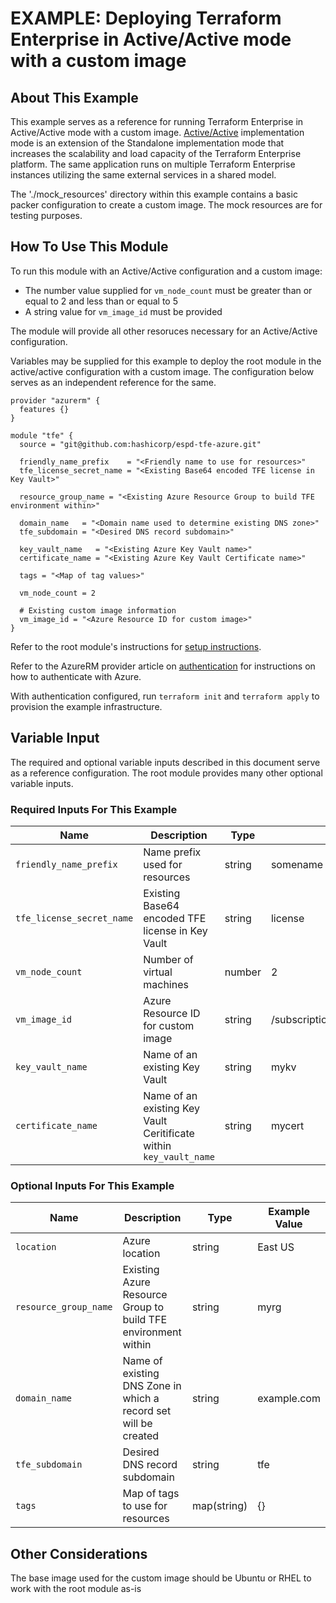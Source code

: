 # EXAMPLE: Deploying Terraform Enterprise in Active/Active mode with a custom image

## About This Example

This example serves as a reference for running Terraform Enterprise in Active/Active mode with a custom image. [Active/Active](https://www.terraform.io/docs/enterprise/before-installing/reference-architecture/azure.html#active-active-implementation-mode) implementation mode is an extension of the Standalone implementation mode that increases the scalability and load capacity of the Terraform Enterprise platform. The same application runs on multiple Terraform Enterprise instances utilizing the same external services in a shared model.

The './mock_resources' directory within this example contains a basic packer configuration to create a custom image. The mock resources are for testing purposes.

## How To Use This Module

To run this module with an Active/Active configuration and a custom image:
* The number value supplied for `vm_node_count` must be greater than or equal to 2 and less than or equal to 5
* A string value for `vm_image_id` must be provided

The module will provide all other resoruces necessary for an Active/Active configuration.

Variables may be supplied for this example to deploy the root module in the active/active configuration with a custom image. The configuration below serves as an independent reference for the same.

```hcl
provider "azurerm" {
  features {}
}

module "tfe" {
  source = "git@github.com:hashicorp/espd-tfe-azure.git"

  friendly_name_prefix    = "<Friendly name to use for resources>"
  tfe_license_secret_name = "<Existing Base64 encoded TFE license in Key Vault>"

  resource_group_name = "<Existing Azure Resource Group to build TFE environment within>"

  domain_name   = "<Domain name used to determine existing DNS zone>"
  tfe_subdomain = "<Desired DNS record subdomain>"

  key_vault_name   = "<Existing Azure Key Vault name>"
  certificate_name = "<Existing Azure Key Vault Certificate name>"

  tags = "<Map of tag values>"

  vm_node_count = 2

  # Existing custom image information
  vm_image_id = "<Azure Resource ID for custom image>"
}
```

Refer to the root module's instructions for [setup instructions](../../README.md#How-to-Use-This-Module).

Refer to the AzureRM provider article on [authentication](https://registry.terraform.io/providers/hashicorp/azurerm/latest/docs) for instructions on how to authenticate with Azure.

With authentication configured, run `terraform init` and `terraform apply` to provision the example infrastructure.

## Variable Input

The required and optional variable inputs described in this document serve as a reference configuration. The root module provides many other optional variable inputs.

### Required Inputs For This Example

| Name | Description | Type | Example Value |
|------|-------------|------| ------------- |
| `friendly_name_prefix` | Name prefix used for resources | string | somename |
| `tfe_license_secret_name` | Existing Base64 encoded TFE license in Key Vault | string | license |
| `vm_node_count` | Number of virtual machines | number | 2 |
| `vm_image_id` | Azure Resource ID for custom image | string | /subscriptions/[...]/images/imagename |
| `key_vault_name` | Name of an existing Key Vault | string | mykv |
| `certificate_name` | Name of an existing Key Vault Ceritificate within `key_vault_name` | string | mycert |
### Optional Inputs For This Example

| Name | Description | Type | Example Value |
|------|-------------|------| ------------- |
| `location` | Azure location | string | East US |
| `resource_group_name` | Existing Azure Resource Group to build TFE environment within | string | myrg |
| `domain_name` | Name of existing DNS Zone in which a record set will be created | string | example.com |
| `tfe_subdomain` | Desired DNS record subdomain | string | tfe |
| `tags` | Map of tags to use for resources | map(string) | {} |

## Other Considerations

The base image used for the custom image should be Ubuntu or RHEL to work with the root module as-is
